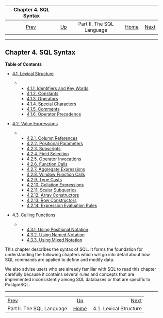 <!--?xml version="1.0" encoding="UTF-8" standalone="no"?-->

|             Chapter 4. SQL Syntax             |                                            |                           |                                                       |                                                           |
| :-------------------------------------------: | :----------------------------------------- | :-----------------------: | ----------------------------------------------------: | --------------------------------------------------------: |
| [Prev](sql.html "Part II. The SQL Language")  | [Up](sql.html "Part II. The SQL Language") | Part II. The SQL Language | [Home](index.html "PostgreSQL 17devel Documentation") |  [Next](sql-syntax-lexical.html "4.1. Lexical Structure") |

***

## Chapter 4. SQL Syntax

**Table of Contents**

*   [4.1. Lexical Structure](sql-syntax-lexical.html)

    *   *   [4.1.1. Identifiers and Key Words](sql-syntax-lexical.html#SQL-SYNTAX-IDENTIFIERS)
        *   [4.1.2. Constants](sql-syntax-lexical.html#SQL-SYNTAX-CONSTANTS)
        *   [4.1.3. Operators](sql-syntax-lexical.html#SQL-SYNTAX-OPERATORS)
        *   [4.1.4. Special Characters](sql-syntax-lexical.html#SQL-SYNTAX-SPECIAL-CHARS)
        *   [4.1.5. Comments](sql-syntax-lexical.html#SQL-SYNTAX-COMMENTS)
        *   [4.1.6. Operator Precedence](sql-syntax-lexical.html#SQL-PRECEDENCE)

*   [4.2. Value Expressions](sql-expressions.html)

    *   *   [4.2.1. Column References](sql-expressions.html#SQL-EXPRESSIONS-COLUMN-REFS)
        *   [4.2.2. Positional Parameters](sql-expressions.html#SQL-EXPRESSIONS-PARAMETERS-POSITIONAL)
        *   [4.2.3. Subscripts](sql-expressions.html#SQL-EXPRESSIONS-SUBSCRIPTS)
        *   [4.2.4. Field Selection](sql-expressions.html#FIELD-SELECTION)
        *   [4.2.5. Operator Invocations](sql-expressions.html#SQL-EXPRESSIONS-OPERATOR-CALLS)
        *   [4.2.6. Function Calls](sql-expressions.html#SQL-EXPRESSIONS-FUNCTION-CALLS)
        *   [4.2.7. Aggregate Expressions](sql-expressions.html#SYNTAX-AGGREGATES)
        *   [4.2.8. Window Function Calls](sql-expressions.html#SYNTAX-WINDOW-FUNCTIONS)
        *   [4.2.9. Type Casts](sql-expressions.html#SQL-SYNTAX-TYPE-CASTS)
        *   [4.2.10. Collation Expressions](sql-expressions.html#SQL-SYNTAX-COLLATE-EXPRS)
        *   [4.2.11. Scalar Subqueries](sql-expressions.html#SQL-SYNTAX-SCALAR-SUBQUERIES)
        *   [4.2.12. Array Constructors](sql-expressions.html#SQL-SYNTAX-ARRAY-CONSTRUCTORS)
        *   [4.2.13. Row Constructors](sql-expressions.html#SQL-SYNTAX-ROW-CONSTRUCTORS)
        *   [4.2.14. Expression Evaluation Rules](sql-expressions.html#SYNTAX-EXPRESS-EVAL)

*   [4.3. Calling Functions](sql-syntax-calling-funcs.html)

    *   *   [4.3.1. Using Positional Notation](sql-syntax-calling-funcs.html#SQL-SYNTAX-CALLING-FUNCS-POSITIONAL)
        *   [4.3.2. Using Named Notation](sql-syntax-calling-funcs.html#SQL-SYNTAX-CALLING-FUNCS-NAMED)
        *   [4.3.3. Using Mixed Notation](sql-syntax-calling-funcs.html#SQL-SYNTAX-CALLING-FUNCS-MIXED)

[]()

This chapter describes the syntax of SQL. It forms the foundation for understanding the following chapters which will go into detail about how SQL commands are applied to define and modify data.

We also advise users who are already familiar with SQL to read this chapter carefully because it contains several rules and concepts that are implemented inconsistently among SQL databases or that are specific to PostgreSQL.

***

|                                               |                                                       |                                                           |
| :-------------------------------------------- | :---------------------------------------------------: | --------------------------------------------------------: |
| [Prev](sql.html "Part II. The SQL Language")  |       [Up](sql.html "Part II. The SQL Language")      |  [Next](sql-syntax-lexical.html "4.1. Lexical Structure") |
| Part II. The SQL Language                     | [Home](index.html "PostgreSQL 17devel Documentation") |                                    4.1. Lexical Structure |
